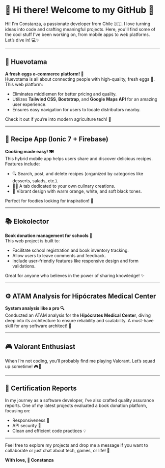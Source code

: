 # 🌸 Hi there! Welcome to my GitHub 🌸  

Hi! I'm Constanza, a passionate developer from Chile 🇨🇱. I love turning ideas into code and crafting meaningful projects. Here, you'll find some of the cool stuff I've been working on, from mobile apps to web platforms. Let’s dive in! 💻✨  

---

## 🥚 Huevotama  
**A fresh eggs e-commerce platform! 🥚**  
Huevotama is all about connecting people with high-quality, fresh eggs 🐓. This web platform:  
- Eliminates middlemen for better pricing and quality.  
- Utilizes **Tailwind CSS**, **Bootstrap**, and **Google Maps API** for an amazing user experience.  
- Ensures easy navigation for users to locate distributors nearby.  

Check it out if you’re into modern agriculture tech! 🚜  

---

## 🍳 Recipe App (Ionic 7 + Firebase)  
**Cooking made easy! 🍽️**  
This hybrid mobile app helps users share and discover delicious recipes. Features include:  
- 🔍 Search, post, and delete recipes (organized by categories like desserts, salads, etc.).  
- 👩‍🍳 A tab dedicated to your own culinary creations.  
- 🌈 Vibrant design with warm orange, white, and soft black tones.  

Perfect for foodies looking for inspiration! 🌟  

---

## 📚 Elokolector  
**Book donation management for schools 📖**  
This web project is built to:  
- Facilitate school registration and book inventory tracking.  
- Allow users to leave comments and feedback.  
- Include user-friendly features like responsive design and form validations.  

Great for anyone who believes in the power of sharing knowledge! ✨  

---

## ⚙️ ATAM Analysis for Hipócrates Medical Center  
**System analysis like a pro 🔍**  
Conducted an ATAM analysis for the **Hipócrates Medical Center**, diving deep into its architecture to ensure reliability and scalability. A must-have skill for any software architect! 💼  

---

## 🎮 Valorant Enthusiast  
When I’m not coding, you’ll probably find me playing Valorant. Let’s squad up sometime! 🎮🖤  

---

## 💼 Certification Reports  
In my journey as a software developer, I’ve also crafted quality assurance reports. One of my latest projects evaluated a book donation platform, focusing on:  
- Responsiveness 📱  
- API security 🔐  
- Clean and efficient code practices 💡  

---

Feel free to explore my projects and drop me a message if you want to collaborate or just chat about tech, games, or life! 🌟  

**With love, 💖 Constanza**  
